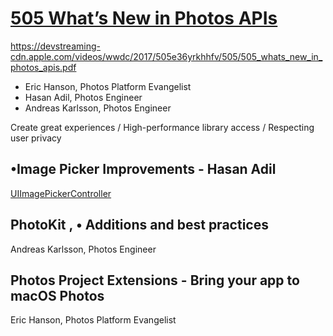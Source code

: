 

# [505 What’s New in Photos APIs](https://developer.apple.com/videos/play/wwdc2017/505/)

https://devstreaming-cdn.apple.com/videos/wwdc/2017/505e36yrkhhfv/505/505_whats_new_in_photos_apis.pdf


* Eric Hanson, Photos Platform Evangelist
* Hasan Adil, Photos Engineer
* Andreas Karlsson, Photos Engineer

Create great experiences /
High-performance library access /
Respecting user privacy

## •Image Picker Improvements - Hasan Adil

 [UIImagePickerController](https://developer.apple.com/documentation/uikit/uiimagepickercontroller)


## PhotoKit , • Additions and best practices

Andreas Karlsson, Photos Engineer



## Photos Project Extensions - Bring your app to macOS Photos

Eric Hanson, Photos Platform Evangelist
